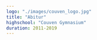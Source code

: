 ```yaml
---
logo: "./images/couven_logo.jpg"
title: "Abitur"
highschool: "Couven Gymnasium"
duration: 2011-2019
---
```

